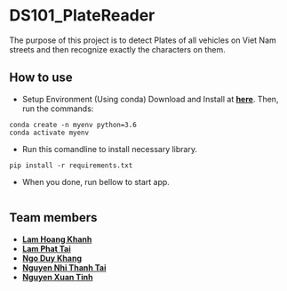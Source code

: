 # DS101_PlateReader
The purpose of this project is to detect Plates of all vehicles on Viet Nam streets and then recognize exactly the characters on them.

## How to use

* Setup Environment (Using conda)
Download and Install at **[here](https://docs.conda.io/en/latest/miniconda.html)**. Then, run the commands:
```
conda create -n myenv python=3.6
conda activate myenv
```
* Run this comandline to install necessary library.
```
pip install -r requirements.txt
```
* When you done, run bellow to start app.
```

```

## Team members

* **[Lam Hoang Khanh](https://github.com/lhk1234)**
* **[Lam Phat Tai](https://github.com/lamphattai2105)**
* **[Ngo Duy Khang]()**
* **[Nguyen Nhi Thanh Tai]()**
* **[Nguyen Xuan Tinh](https://github.com/xngtinh)**
